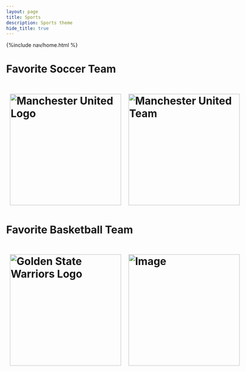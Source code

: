 ```yaml
---
layout: page
title: Sports 
description: Sports theme
hide_title: true
---
```



{%include nav/home.html %}


<h1>Favorite Soccer Team<h1>


<meta charset="UTF-8">
    <meta name="viewport" content="width=device-width, initial-scale=1.0">
    <title>Images Side by Side</title>
    <style>
        .images-container {
            display: flex;
            justify-content: space-around;
            align-items: center;
        }
        .images-container img {
            width: 250px; 
            height: auto; 
            margin: 10px; 
        }
    </style>
    <div class="images-container">
        <img src="https://upload.wikimedia.org/wikipedia/en/7/7a/Manchester_United_FC_crest.svg" alt="Manchester United Logo">
        
<img src="https://media.cnn.com/api/v1/images/stellar/prod/230918150759-02-manchester-united-crisis.jpg?c=original" alt="Manchester United Team">
    </div>



<h1>Favorite Basketball Team<h1>


<meta charset="UTF-8">
    <meta name="viewport" content="width=device-width, initial-scale=1.0">
    <title>Images Side by Side</title>
    <style>
        .images-container {
            display: flex;
            justify-content: space-around;
            align-items: center;
        }
        .images-container img {
            width: 300px; 
            height: auto; 
            margin: 10px; 
        }
    </style>

<div class="images-container">
        <img src="https://upload.wikimedia.org/wikipedia/en/thumb/0/01/Golden_State_Warriors_logo.svg/1200px-Golden_State_Warriors_logo.svg.png" alt="Golden State Warriors Logo">
        <img src="https://i.guim.co.uk/img/media/c0b2e63817d1efa70045451d436b8a55ba3b6612/0_127_5916_3550/master/5916.jpg?width=1200&quality=85&auto=format&fit=max&s=8fca5c6d2a4de0a9afa62a2df0b4dbec" alt="Image">
</div>








